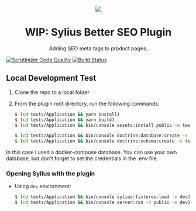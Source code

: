 <p align="center">
    <a href="https://sylius.com" target="_blank">
        <img src="https://demo.sylius.com/assets/shop/img/logo.png" />
    </a>
</p>

<h1 align="center">WIP: Sylius Better SEO Plugin</h1>

<p align="center">Adding SEO meta tags to product pages.

[![Scrutinizer Code Quality](https://scrutinizer-ci.com/g/JoppeDC/SyliusBetterSeoPlugin/badges/quality-score.png?b=master)](https://scrutinizer-ci.com/g/JoppeDC/SyliusBetterSeoPlugin/?branch=master)
[![Build Status](https://scrutinizer-ci.com/g/JoppeDC/SyliusBetterSeoPlugin/badges/build.png?b=master)](https://scrutinizer-ci.com/g/JoppeDC/SyliusBetterSeoPlugin/build-status/master)

</p>

## Local Development Test

1. Clone the repo to a local folder

2. From the plugin root directory, run the following commands:

    ```bash
    $ (cd tests/Application && yarn install)
    $ (cd tests/Application && yarn build)
    $ (cd tests/Application && bin/console assets:install public -e test)
    
    $ (cd tests/Application && bin/console doctrine:database:create -e test)
    $ (cd tests/Application && bin/console doctrine:schema:create -e test)
    ```

In this case i used a docker-compose database. You can use your own database, but don't forget to set the credentials in the .env file.

### Opening Sylius with the plugin

- Using `dev` environment:

    ```bash
    $ (cd tests/Application && bin/console sylius:fixtures:load -e dev)
    $ (cd tests/Application && bin/console server:run -d public -e dev)
    ```
